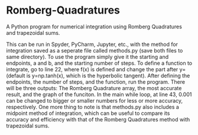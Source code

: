 # Romberg-Quadratures
A Python program for numerical integration using Romberg Quadratures and trapezoidal sums.

This can be run in Spyder, PyCharm, Jupyter, etc., with the method for integration saved as a seperate file called methods.py (save both files to same directory). To use the program simply give it the starting and endpoints, a and b, and the starting number of steps. To define a function to integrate, go to line 22, where f(x) is defined and change the part after y= (default is y=np.tanh(x), which is the hyperbolic tangent). After defining the endpoints, the number of steps, and the function, run the program. There will be three outputs: The Romberg Quadrature array, the most accurate result, and the graph of the funciton. In the main while loop, at line 43, 0.001 can be changed to bigger or smaller numbers for less or more accuracy, respectively. One more thing to note is that methods.py also includes a midpoint method of integration, which can be useful to compare its accuracy and efficiency with that of the Romberg Quadratures method with trapezoidal sums.
